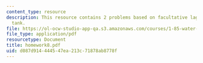 ```yaml
---
content_type: resource
description: This resource contains 2 problems based on facultative lagoon, and aeration
  tank.
file: https://ol-ocw-studio-app-qa.s3.amazonaws.com/courses/1-85-water-and-wastewater-treatment-engineering-spring-2006/d087d914444547ea213c71878ab8778f_homework8.pdf
file_type: application/pdf
resourcetype: Document
title: homework8.pdf
uid: d087d914-4445-47ea-213c-71878ab8778f
---
```

